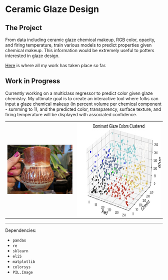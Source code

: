 # Ceramic Glaze Design

## The Project
From data including ceramic glaze chemical makeup, RGB color, opacity, and firing temperature, train various models to predict properties given chemical makeup. This information would be extremely useful to potters interested in glaze design. 

[Here](https://github.com/ilanazim/Ceramic_Glaze_Design/blob/master/glaze_exp.ipynb) is where all my work has taken place so far. 

## Work in Progress

Currently working on a multiclass regressor to predict color given glaze chemistry.
My ultimate goal is to create an interactive tool where folks can input a glaze chemical makeup (in percent volume per chemical component - summing to 1), and the predicted color, transparency, surface texture, and firing temperature will be displayed with associated confidence. 

|||
|--|--|
|<div style="text-align:lwft"><img src="./img/mug_shot.jpg" alt="drawing" width="350"/></div>|<div style="text-align:right"><img src="./img/glaze_clusters.jpg" alt="drawing" height="300"/></div>|

____________________________________________
Dependencies:
* `pandas`
* `re`
* `sklearn`
* `eli5`
* `matplotlib`
* `colorsys`
* `PIL.Image`



